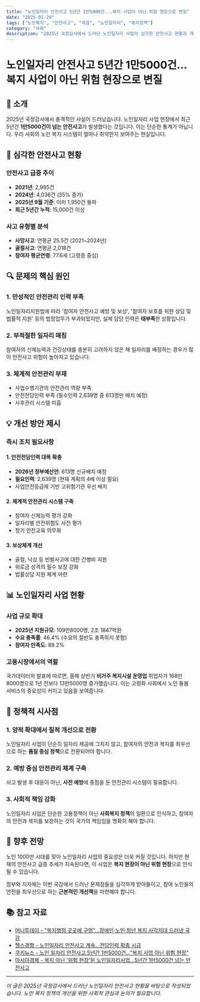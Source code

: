 ```yaml
---
title: "노인일자리 안전사고 5년간 1만5000건...복지 사업이 아닌 위험 현장으로 변질"
date: "2025-01-29"
tags: ["노인복지", "안전사고", "국감", "노인일자리", "복지정책"]
category: "사회"
description: "2025년 국정감사에서 드러난 노인일자리 사업의 심각한 안전사고 현황과 개선 방안을 살펴봅니다."
---
```


# 노인일자리 안전사고 5년간 1만5000건...복지 사업이 아닌 위험 현장으로 변질

## 📰 소개

2025년 국정감사에서 충격적인 사실이 드러났습니다. 노인일자리 사업 현장에서 최근 5년간 **1만5000건이 넘는 안전사고**가 발생했다는 것입니다. 이는 단순한 통계가 아닙니다. 우리 사회의 노인 복지 시스템이 얼마나 취약한지 보여주는 현실입니다.

## 🚨 심각한 안전사고 현황

### 안전사고 급증 추이

- **2021년**: 2,985건
- **2024년**: 4,036건 (35% 증가)
- **2025년 9월 기준**: 이미 1,950건 돌파
- **최근 5년간 누적**: 15,000건 이상

### 사고 유형별 분석

- **사망사고**: 연평균 25.5건 (2021~2024년)
- **골절사고**: 연평균 2,018건
- **참여자 평균연령**: 77.6세 (고령층 중심)

## 🔍 문제의 핵심 원인

### 1. 만성적인 안전관리 인력 부족

노인일자리지원법에 따라 '참여자 안전사고 예방 및 보상', '참여자 보호를 위한 상담 및 법률적 지원' 등의 법정업무가 부과되었지만, 실제 담당 인력은 **태부족**한 상황입니다.

### 2. 부적절한 일자리 매칭

참여자의 신체능력과 건강상태를 충분히 고려하지 않은 채 일자리를 배정하는 경우가 많아 안전사고 위험이 높아지고 있습니다.

### 3. 체계적 안전관리 부재

- 사업수행기관의 안전관리 역량 부족
- 안전전담인력 부족 (필수인력 2,639명 중 613명만 배치 예정)
- 사후관리 시스템 미흡

## 💡 개선 방안 제시

### 즉시 조치 필요사항

#### 1. 안전전담인력 대폭 확충

- **2026년 정부예산안**: 613명 신규배치 예정
- **필요인력**: 2,639명 (현재 계획의 4배 이상 필요)
- 사업안전등급제 기반 고위험기관 우선 배치

#### 2. 체계적 안전관리 시스템 구축

- 참여자 신체능력 평가 강화
- 일자리별 안전위험도 사전 평가
- 정기 안전교육 의무화

#### 3. 보상체계 개선

- 골절, 낙상 등 빈발사고에 대한 간병비 지원
- 위로금 성격의 필수 보장 강화
- 법률상담 지원 체계 마련

## 📊 노인일자리 사업 현황

### 사업 규모 확대

- **2025년 지원규모**: 109만8000명, 2조 1847억원
- **수요 충족률**: 46.4% (수요의 절반도 충족하지 못함)
- **참여자 만족도**: 89.2%

### 고용시장에서의 역할

국가데이터처 발표에 따르면, 올해 상반기 **비거주 복지시설 운영업** 취업자가 168만8000명으로 1년 전보다 13만5000명 증가했습니다. 이는 고령화 사회에서 노인 돌봄 서비스의 중요성이 커지고 있음을 보여줍니다.

## 🎯 정책적 시사점

### 1. 양적 확대에서 질적 개선으로 전환

노인일자리 사업이 단순히 일자리 제공에 그치지 않고, 참여자의 안전과 복지를 최우선으로 하는 **품질 중심 정책**으로 전환되어야 합니다.

### 2. 예방 중심 안전관리 체계 구축

사고 발생 후 대응이 아닌, **사전 예방**에 중점을 둔 안전관리 시스템이 필요합니다.

### 3. 사회적 책임 강화

노인일자리 사업은 단순한 고용정책이 아닌 **사회복지 정책**의 일환으로 인식하고, 참여자의 안전과 복지를 보장하는 것이 국가의 책임임을 명확히 해야 합니다.

## 🔮 향후 전망

노인 1000만 시대를 맞아 노인일자리 사업의 중요성은 더욱 커질 것입니다. 하지만 현재의 안전사고 급증 추세가 지속된다면, 이 사업은 **복지 현장이 아닌 위험 현장**으로 인식될 수 있습니다.

정부와 지자체는 이번 국감에서 드러난 문제점들을 심각하게 받아들이고, 참여 노인들의 안전을 최우선으로 하는 **근본적인 개선책**을 마련해야 합니다.

## 📚 참고 자료

- [머니투데이 - "복지행정 곳곳에 구멍"…장애인·노인·청년 복지 사각지대 드러낸 국감](https://www.mt.co.kr/politics/2025/10/28/2025102816025689470)
- [헬스경향 - 노인일자리 안전사고 계속…전담인력 확충 시급](https://www.k-health.com/news/articleView.html?idxno=86380)
- [쿠키뉴스 - 노인 일자리 안전사고 5년간 1만5000건…"복지 사업 아닌 위험 현장"](https://www.kukinews.com/article/view/kuk202510280100)
- [아시아경제 - 복지 아닌 '위험 현장'된 노인일자리사업…5년간 1만5000건 넘는 안전사고](https://www.asiae.co.kr/article/2025102810511335634)

---

_이 글은 2025년 국정감사에서 드러난 노인일자리 안전사고 현황을 바탕으로 작성되었습니다. 노인 복지 정책의 개선을 위한 사회적 관심과 논의가 필요합니다._
